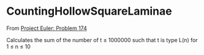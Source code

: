 # CountingHollowSquareLaminae

From [Project Euler: Problem 174](https://projecteuler.net/problem=174)

Calculates the sum of the number of t ≤ 1000000 such that t is type L(n) for 1 ≤ n ≤ 10